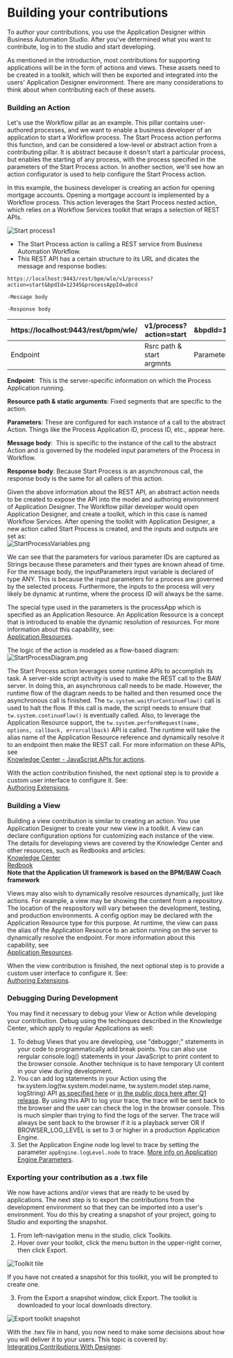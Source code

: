 # Building your contributions

To author your contributions, you use the Application Designer within Business Automation Studio. After you've determined what you want to contribute, log in to the studio and start developing.

As mentioned in the introduction, most contributions for supporting applications will be in the form of actions and views. These assets need to be created in a toolkit, which will then be exported and integrated into the users' Application Designer environment. There are many considerations to think about when contributing each of these assets.

### Building an Action

Let's use the Workflow pillar as an example. This pillar contains user-authored processes, and we want to enable a business developer of an application to start a Workflow process. The Start Process action performs this function, and can be considered a low-level or abstract action from a contributing pillar. It is abstract because it doesn't start a particular process, but enables the starting of any process, with the process specified in the parameters of the Start Process action. In another section, we'll see how an action configurator is used to help configure the Start Process action.

In this example, the business developer is creating an action for opening mortgage accounts. Opening a mortgage account is implemented by a Workflow process. This action leverages the Start Process nested action, which relies on a Workflow Services toolkit that wraps a selection of REST APIs.

![Start process1](./images/03.png)

- The Start Process action is calling a REST service from Business Automation Workflow.
- This REST API has a certain structure to its URL and dicates the message and response bodies:

`https://localhost:9443/rest/bpm/wle/v1/process?action=start&bpdId=12345&processAppId=abcd`

`-Message body`

`-Response body`
                       
|https://localhost:9443/rest/bpm/wle/|v1/process?action=start|&bpdId=12345&processAppId=abcd|
|-----------------------------------|-----------------------|--------------------------|
| Endpoint | Rsrc path & start argmnts | Parameters |

**Endpoint**:  This is the server-specific information on which the Process Application running.

**Resource path & static arguments**: Fixed segments that are specific to the action.

**Parameters**: These are configured for each instance of a call to the abstract Action.  Things like the Process Application ID, process ID, etc., appear here.

**Message body**:  This is specific to the instance of the call to the abstract Action and is governed by the modeled input parameters of the Process in Workflow.

**Response body**: Because Start Process is an asynchronous call, the response body is the same for all callers of this action.

Given the above information about the REST API, an abstract action needs to be created to expose the API into the model and authoring environment of Application Designer. The Workflow pillar developer would open Application Designer, and create a toolkit, which in this case is named Workflow Services. After opening the toolkit with Application Designer, a new action called Start Process is created, and the inputs and outputs are set as:  
![StartProcessVariables.png](./images/StartProcessVariables.png)

We can see that the parameters for various parameter IDs are captured as Strings because these parameters and their types are known ahead of time.  For the message body, the inputParameters input variable is declared of type ANY. This is because the input parameters for a process are governed by the selected process.  Furthermore, the inputs to the process will very likely be dynamic at runtime, where the process ID will always be the same.

The special type used in the parameters is the processApp which is specified as an Application Resource. An Application Resource is a concept that is introduced to enable the dynamic resolution of resources. For more information about this capability, see:  
[Application Resources](./App%20Resources).

The logic of the action is modeled as a flow-based diagram:  
![StartProcessDiagram.png](./images/StartProcessDiagram.png)

The Start Process action leverages some runtime APIs to accomplish its task. A server-side script activity is used to make the REST call to the BAW server. In doing this, an asynchronous call needs to be made. However, the runtime flow of the diagram needs to be halted and then resumed once the asynchronous call is finished. The `tw.system.waitForContinueFlow()` call is used to halt the flow. If this call is made, the script needs to ensure that `tw.system.continueFlow()` is eventually called. Also, to leverage the Application Resource support, the `tw.system.performRequest(name, options, callback, errorcallback)` API is called. The runtime will take the alias name of the Application Resource reference and dynamically resolve it to an endpoint then make the REST call. For more information on these APIs, see   
[Knowledge Center - JavaScript APIs for actions](https://www.ibm.com/support/knowledgecenter/SSYHZ8_19.0.x/com.ibm.dba.appdesign/topics/ref_appdesign_action_api.html).

With the action contribution finished, the next optional step is to provide a custom user interface to configure it.  See:  
[Authoring Extensions](./Authoring%20Extensions).

### Building a View

Building a view contribution is similar to creating an action. You use Application Designer to create your new view in a toolkit. A view can declare configuration options for customizing each instance of the view. The details for developing views are covered by the Knowledge Center and other resources, such as Redbooks and articles:  
[Knowledge Center](https://www.ibm.com/support/knowledgecenter/SS8JB4/com.ibm.wbpm.wle.editor.doc/topics/cviews.html)  
[Redbook](http://www.redbooks.ibm.com/redbooks/pdfs/sg248355.pdf)  
**Note that the Application UI framework is based on the BPM/BAW Coach framework**

Views may also wish to dynamically resolve resources dynamically, just like actions. For example, a view may be showing the content from a repository. The location of the respository will vary between the development, testing, and production environments. A config option may be declared with the Application Resource type for this purpose. At runtime, the view can pass the alias of the Application Resource to an action running on the server to dynamically resolve the endpoint. For more information about this capability, see  
[Application Resources](./App%20Resources).

When the view contribution is finished, the next optional step is to provide a custom user interface to configure it.  See:  
[Authoring Extensions](./Authoring%20Extensions).

### Debugging During Development ###
You may find it necessary to debug your View or Action while developing your contribution. Debug using the techinques described in the Knowledge Center, which apply to regular Applications as well:

1. To debug Views that you are developing, use "debugger;" statements in your code to programmatically add break points.  You can also use rergular console.log() statements in your JavaScript to print content to the browser console.  Another technique is to have temporary UI content in your view during development.
2. You can add log statements in your Action using the tw.system.log(tw.system.model.name, tw.system.model.step.name, logString) API [as specified here](http://cisdev01w.fr.eurolabs.ibm.com:9190/support/knowledgecenter/SSYHZ8_20.0.x/com.ibm.dba.appdesign/topics/ref_appdesign_action_api.html) or [in the public docs here after Q1 release](https://www.ibm.com/support/knowledgecenter/SSYHZ8_19.0.x/com.ibm.dba.appdesign/topics/ref_appdesign_action_api.html).  By using this API to log your trace, the trace will be sent back to the browser and the user can check the log in the browser console. This is much simpler than trying to find the logs of the server.  The trace will always be sent back to the browser if it is a playback server OR if BROWSER_LOG_LEVEL is set to 3 or higher in a production Application Engine.
4. Set the Application Engine node log level to trace by setting the parameter `appEngine.logLevel.node` to trace. [More info on Application Engine Parameters](https://www.ibm.com/support/knowledgecenter/SSYHZ8_19.0.x/com.ibm.dba.ref/k8s_topics/ref_bas_params.html).

### Exporting your contribution as a .twx file
We now have actions and/or views that are ready to be used by applications. The next step is to export the contributions from the development environment so that they can be imported into a user's environment. You do this by creating a snapshot of your project, going to Studio and exporting the snapshot.

1. From left-navigation menu in the studio, click Toolkits. 
2. Hover over your toolkit, click the menu button in the upper-right corner, then click Export. 

![Toolkit tile](./images/12.png)

If you have not created a snapshot for this toolkit, you will be prompted to create one. 

3. From the Export a snapshot window, click Export. The toolkit is downloaded to your local downloads directory. 

![Export toolkit snapshot](./images/13.png)

With the .twx file in hand, you now need to make some decisions about how you will deliver it to your users. This topic is covered by:  
[Integrating Contributions With Designer](../Integrating%20Contributions%20With%20Designer).
